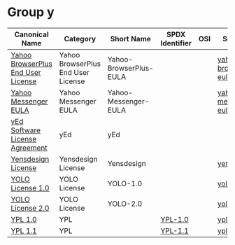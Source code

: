 # Group y

|Canonical Name|Category|Short Name|SPDX Identifier|OSI|ScanCode|Matched ScanCode|Type|
| --- | --- | --- | --- | --- | --- | --- | --- |
|[Yahoo BrowserPlus End User License]([ya]/Yahoo-BrowserPlus-End-User-License.yaml)|Yahoo BrowserPlus End User License|Yahoo-BrowserPlus-EULA| | | [yahoo-browserplus-eula](https://github.com/nexB/scancode-toolkit/blob/develop/src/licensedcode/data/licenses/yahoo-browserplus-eula.LICENSE) | [yahoo-browserplus-eula](https://github.com/nexB/scancode-toolkit/blob/develop/src/licensedcode/data/licenses/yahoo-browserplus-eula.LICENSE) |terms|
|[Yahoo Messenger EULA]([ya]/Yahoo-Messenger-EULA.yaml)|Yahoo Messenger EULA|Yahoo-Messenger-EULA| | | [yahoo-messenger-eula](https://github.com/nexB/scancode-toolkit/blob/develop/src/licensedcode/data/licenses/yahoo-messenger-eula.LICENSE) | [yahoo-messenger-eula](https://github.com/nexB/scancode-toolkit/blob/develop/src/licensedcode/data/licenses/yahoo-messenger-eula.LICENSE) |terms|
|[yEd Software License Agreement]([ye]/yEd-Software-License-Agreement.yaml)|yEd|yEd| | | | [unknown](https://github.com/nexB/scancode-toolkit/blob/develop/src/licensedcode/data/licenses/unknown.LICENSE), [warranty-disclaimer](https://github.com/nexB/scancode-toolkit/blob/develop/src/licensedcode/data/licenses/warranty-disclaimer.LICENSE) |terms|
|[Yensdesign License]([ye]/Yensdesign-License.yaml)|Yensdesign License|Yensdesign| | | [yensdesign](https://github.com/nexB/scancode-toolkit/blob/develop/src/licensedcode/data/licenses/yensdesign.LICENSE) | [yensdesign](https://github.com/nexB/scancode-toolkit/blob/develop/src/licensedcode/data/licenses/yensdesign.LICENSE) |terms|
|[YOLO License 1.0]([yo]/YOLO-License-1.0.yaml)|YOLO License|YOLO-1.0| | | [yolo-1.0](https://github.com/nexB/scancode-toolkit/blob/develop/src/licensedcode/data/licenses/yolo-1.0.LICENSE) | |terms|
|[YOLO License 2.0]([yo]/YOLO-License-2.0.yaml)|YOLO License|YOLO-2.0| | | [yolo-2.0](https://github.com/nexB/scancode-toolkit/blob/develop/src/licensedcode/data/licenses/yolo-2.0.LICENSE) | |terms|
|[YPL 1.0]([yp]/YPL-1.0.yaml)|YPL| |[YPL-1.0](https://spdx.org/licenses/preview/YPL-1.0.html)| | [ypl-1.0](https://github.com/nexB/scancode-toolkit/blob/develop/src/licensedcode/data/licenses/ypl-1.0.LICENSE) | [ypl-1.0](https://github.com/nexB/scancode-toolkit/blob/develop/src/licensedcode/data/licenses/ypl-1.0.LICENSE) |terms|
|[YPL 1.1]([yp]/YPL-1.1.yaml)|YPL| |[YPL-1.1](https://spdx.org/licenses/preview/YPL-1.1.html)| | [ypl-1.1](https://github.com/nexB/scancode-toolkit/blob/develop/src/licensedcode/data/licenses/ypl-1.1.LICENSE) | [ypl-1.1](https://github.com/nexB/scancode-toolkit/blob/develop/src/licensedcode/data/licenses/ypl-1.1.LICENSE) |terms|
